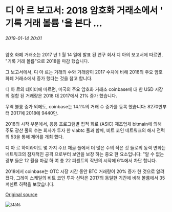 # 디 아 르 보고서: 2018 암호화 거래소에서 ' 기록 거래 볼륨 '을 본다 ...

###### 2019-01-14 20:01

암호 화폐 거래소는 2017 년 1 월 14 일에 발표 된 연구 회사 디 아의 보고서에 따르면, "기록 거래 볼륨"으로 2018을 마감 했습니다.

그 보고서에서, 디 아 르는 거래의 수와 거래량이 2017 수치에 비해 2018의 주요 암호 화폐 거래소에서 증가 했다는 것을 참고 합니다.

디 아 르의 데이터에 따르면, 미국의 주요 암호화 거래소 coinbase에 대 한 USD 시장의 결합 된 거래량은 2018 대 2017에서 21% 증가 했습니다.

무역 볼륨 증가 외에도, coinbase는 14.1%의 거래 수 증가를 등록 했습니다: 8270만부터 2017에 2018에 9440만.

2018의 시작 부분에서, 응용 프로그램별 집적 회로 (ASIC) 제조업체 bitmain에 의해 주도 광산 풀의 수는 회사가 투자 한 viabtc 풀과 함께, 비트 코인 네트워크의 해시 전력의 53을 통해 제어를 개최 했다.

디 아 르 하이라이트 몇 가지 주요 채굴 풀에서 더 많은 수의 작은 것 들로의 동력 변화는 네트워크의 잠재적인 공격 으로부터 보안을 보장 하는 중요 한 요소입니다: "알 수 없는 광부 들은 12 월을 마감 하 여 총 22 퍼센트의 작년의 시작에 6%에서 차단 합니다.

2018에서 coinbase는 OTC 시장 시간 동안 BTC 거래량이 20% 증가 한 것으로 알려졌다, 그레이 스케일의 비트 코인 투자 신탁은 2017의 동일한 기간에 비해 볼륨에서 35 퍼센트 하락을 보았습니다.

[Original source](https://cointelegraph.com/news/diar-report-2018-sees-record-transacting-volumes-on-crypto-exchanges)

![stats](https://c.statcounter.com/11760860/0/a89fa40b/1/ "stats")
